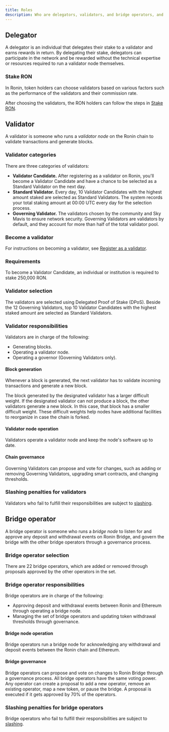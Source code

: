 ```yaml
---
title: Roles
description: Who are delegators, validators, and bridge operators, and what they do.
---
```


## Delegator

A delegator is an individual that delegates their stake to a validator and earns rewards in return. By delegating their stake, delegators can participate in the network and be rewarded without the technical expertise or resources required to run a validator node themselves.

### Stake RON

In Ronin, token holders can choose validators based on various factors such as the performance of the validators and their commission rate.

After choosing the validators, the RON holders can follow the steps in [Stake RON](./../delegators/onboarding/become-delegator.mdx).

## Validator

A validator is someone who runs a *validator node* on the Ronin chain to validate transactions and generate blocks.

### Validator categories

There are three categories of validators:

* **Validator Candidate.** After registering as a validator on Ronin, you'll become a Validator Candidate and have a chance to be selected as a Standard Validator on the next day.
* **Standard Validator.** Every day, 10 Validator Candidates with the highest amount staked are selected as Standard Validators. The system records your total staking amount at 00:00 UTC every day for the selection process.
* **Governing Validator.** The validators chosen by the community and Sky Mavis to ensure network security. Governing Validators are validators by default, and they account for more than half of the total validator pool.

### Become a validator

For instructions on becoming a validator, see [Register as a validator](./../validators/onboarding/become-validator.mdx).

### Requirements

To become a Validator Candidate, an individual or institution is required to stake 250,000 RON.

### Validator selection

The validators are selected using Delegated Proof of Stake (DPoS). Beside the 12 Governing Validators, top 10 Validator Candidates with the highest staked amount are selected as Standard Validators.

### Validator responsibilities

Validators are in charge of the following:

* Generating blocks.
* Operating a validator node.
* Operating a governor (Governing Validators only).

#### Block generation

Whenever a block is generated, the next validator has to validate incoming transactions and generate a new block.

The block generated by the designated validator has a larger difficult weight. If the designated validator can not produce a block, the other validators generate a new block. In this case, that block has a smaller difficult weight. These difficult weights help nodes have additional facilities to reorganize in case the chain is forked.

#### Validator node operation

Validators operate a validator node and keep the node's software up to date.

#### Chain governance

Governing Validators can propose and vote for changes, such as adding or removing Governing Validators, upgrading smart contracts, and changing thresholds.

### Slashing penalties for validators

Validators who fail to fulfill their responsibilities are subject to [slashing](./../validators/slashing.mdx).

## Bridge operator

A bridge operator is someone who runs a *bridge node* to listen for and approve any deposit and withdrawal events on Ronin Bridge, and govern the bridge with the other bridge operators through a governance process.

### Bridge operator selection

There are 22 bridge operators, which are added or removed through proposals approved by the other operators in the set.

### Bridge operator responsibilities

Bridge operators are in charge of the following:

* Approving deposit and withdrawal events between Ronin and Ethereum through operating a bridge node.
* Managing the set of bridge operators and updating token withdrawal thresholds through governance.

#### Bridge node operation

Bridge operators run a bridge node for acknowledging any withdrawal and deposit events between the Ronin chain and Ethereum.

#### Bridge governance

Bridge operators can propose and vote on changes to Ronin Bridge through a governance process. All bridge operators have the same voting power. Any operator can create a proposal to add a new operator, remove an existing operator, map a new token, or pause the bridge. A proposal is executed if it gets approved by 70% of the operators.

### Slashing penalties for bridge operators

Bridge operators who fail to fulfill their responsibilities are subject to [slashing](./../bridge-operators/slashing.md).
